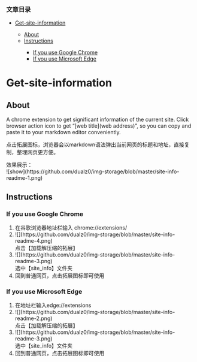 <!DOCTYPE html>
<html>

<head>
  <meta charset="utf-8">
  <meta name="viewport" content="width=device-width, initial-scale=1.0">
  <title></title>
  <link rel="stylesheet" href="https://stackedit.io/style.css" />
</head>

<body class="stackedit">
  <div class="stackedit__html"><p></p><div class="toc"><h3>文章目录</h3><ul><li><a href="#Getsiteinformation_2">Get-site-information</a></li><ul><li><a href="#About_3">About</a></li><li><a href="#Instructions_11">Instructions</a></li><ul><li><a href="#If_you_use_Google_Chrome_12">If you use Google Chrome</a></li><li><a href="#If_you_use_Microsoft_Edge_19">If you use Microsoft Edge</a></li></ul></ul></ul></div><p></p>
<h1><a id="Getsiteinformation_2"></a>Get-site-information</h1>
<h2><a id="About_3"></a>About</h2>
<p>A chrome extension to get significant information of the current site. Click browser action icon to get “[web title](web address)”, so you can copy and paste it to your markdown editor conveniently.</p>
<p>点击拓展图标，浏览器会以markdown语法弹出当前网页的标题和地址，直接复制，整理网页更方便。</p>
<p>效果展示：<br>
![show](https://github.com/dualz0/img-storage/blob/master/site-info-readme-1.png)   </p>
<h2><a id="Instructions_11"></a>Instructions</h2>
<h3><a id="If_you_use_Google_Chrome_12"></a>If you use Google Chrome</h3>
<ol>
<li>在谷歌浏览器地址栏输入 chrome://extensions/</li>
<li>![](https://github.com/dualz0/img-storage/blob/master/site-info-readme-4.png) <br>
 点击【加载解压缩的拓展】</li>
<li>![](https://github.com/dualz0/img-storage/blob/master/site-info-readme-3.png) <br>
 选中【site_info】文件夹</li>
<li>回到普通网页，点击拓展图标即可使用</li>
</ol>
<h3><a id="If_you_use_Microsoft_Edge_19"></a>If you use Microsoft Edge</h3>
<ol>
<li>在地址栏输入edge://extensions</li>
<li>![](https://github.com/dualz0/img-storage/blob/master/site-info-readme-2.png) <br>
 点击【加载解压缩的拓展】</li>
<li>![](https://github.com/dualz0/img-storage/blob/master/site-info-readme-3.png) <br>
 选中【site_info】文件夹</li>
<li>回到普通网页，点击拓展图标即可使用</li>
</ol>
</div>
</body>

</html>
